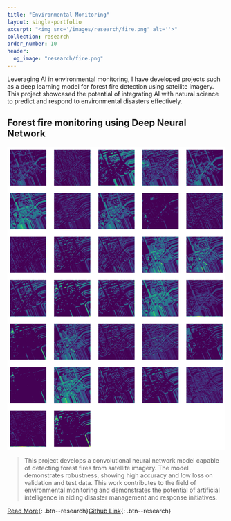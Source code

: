 ```yaml
---
title: "Environmental Monitoring"
layout: single-portfolio
excerpt: "<img src='/images/research/fire.png' alt=''>"
collection: research
order_number: 10
header: 
  og_image: "research/fire.png"
---
```



Leveraging AI in environmental monitoring, I have developed projects such as a deep learning model for forest fire detection using satellite imagery. This project showcased the potential of integrating AI with natural science to predict and respond to environmental disasters effectively.



## Forest fire monitoring using Deep Neural Network

![](/images/research/fire.png)

> This project develops a convolutional neural network model capable of detecting forest fires from satellite imagery. The model demonstrates robustness, showing high accuracy and low loss on validation and test data. This work contributes to the field of environmental monitoring and demonstrates the potential of artificial intelligence in aiding disaster management and response initiatives.

[Read More](/files/pdf/research/fire.pdf){: .btn--research}[Github Link](https://github.com/SigaoLi/UT_DL_Forest_Fire_Monitoring){: .btn--research} 
